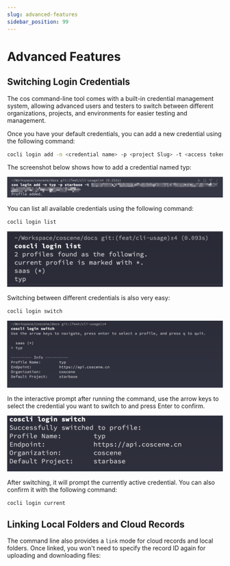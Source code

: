 ```yaml
---
slug: advanced-features
sidebar_position: 99
---
```


# Advanced Features

## Switching Login Credentials

The cos command-line tool comes with a built-in credential management system, allowing advanced users and testers to switch between different organizations, projects, and environments for easier testing and management.

Once you have your default credentials, you can add a new credential using the following command:

```bash
cocli login add -n <credential name> -p <project Slug> -t <access token>
```

The screenshot below shows how to add a credential named typ:

![cocli-add-login-profile](./img/cocli-add-login-profile.png)

You can list all available credentials using the following command:

```bash
cocli login list
```

![cocli-list-login-profiles](./img/cocli-list-login-profiles.png)

Switching between different credentials is also very easy:

```bash
cocli login switch
```

![cocli-login-switch-interactive](./img/cocli-login-switch-interactive.png)

In the interactive prompt after running the command, use the arrow keys to select the credential you want to switch to and press Enter to confirm.

![cocli-login-switch-confirm](./img/cocli-login-switch-confirm.png)

After switching, it will prompt the currently active credential. You can also confirm it with the following command:

```bash
cocli login current
```

## Linking Local Folders and Cloud Records

The command line also provides a `link` mode for cloud records and local folders. Once linked, you won't need to specify the record ID again for uploading and downloading files:
